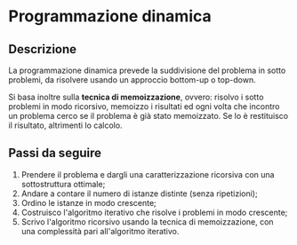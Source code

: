 # Programmazione dinamica
## Descrizione
La programmazione dinamica prevede la suddivisione del problema in sotto problemi, da risolvere usando un approccio bottom-up o top-down. 

Si basa inoltre sulla **tecnica di memoizzazione**, ovvero:
risolvo i sotto problemi in modo ricorsivo, memoizzo i risultati ed ogni volta che incontro un problema cerco se il problema è già stato memoizzato. Se lo è restituisco il risultato, altrimenti lo calcolo.

## Passi da seguire
1. Prendere il problema e dargli una caratterizzazione ricorsiva con una sottostruttura ottimale;
2. Andare a contare il numero di istanze distinte (senza ripetizioni);
3. Ordino le istanze in modo crescente;
4. Costruisco l'algoritmo iterativo che risolve i problemi in modo crescente;
5. Scrivo l'algoritmo ricorsivo usando la tecnica di memoizzazione, con una complessità pari all'algoritmo iterativo.
